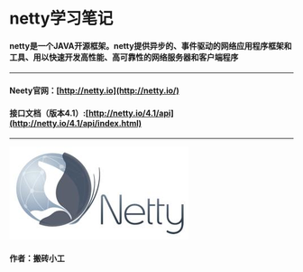 # netty学习笔记

#### netty是一个JAVA开源框架。netty提供异步的、事件驱动的网络应用程序框架和工具、用以快速开发高性能、高可靠性的网络服务器和客户端程序

---

#### Neety官网：[http://netty.io](http://netty.io/)

#### 接口文档（版本4.1）:[http://netty.io/4.1/api](http://netty.io/4.1/api/index.html)

---

![](/assets/u=890957247,1113523028&fm=27&gp=0.jpg)

#### **作者：搬砖小工**



